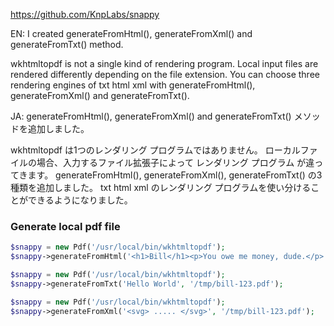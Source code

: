 https://github.com/KnpLabs/snappy


EN:
I created generateFromHtml(), generateFromXml() and generateFromTxt() method.

wkhtmltopdf is not a single kind of rendering program.
Local input files are rendered differently depending on the file extension.
You can choose three rendering engines of txt html xml with generateFromHtml(), generateFromXml() and generateFromTxt().

JA:
generateFromHtml(), generateFromXml() and generateFromTxt() メソッドを追加しました。

wkhtmltopdf は1つのレンダリング プログラムではありません。
ローカルファイルの場合、入力するファイル拡張子によって レンダリング プログラム が違ってきます。
generateFromHtml(), generateFromXml(), generateFromTxt() の3種類を追加しました。
txt html xml のレンダリング プログラムを使い分けることができるようになりました。

### Generate local pdf file 
```php
$snappy = new Pdf('/usr/local/bin/wkhtmltopdf');
$snappy->generateFromHtml('<h1>Bill</h1><p>You owe me money, dude.</p>', '/tmp/bill-123.pdf');
```

```php
$snappy = new Pdf('/usr/local/bin/wkhtmltopdf');
$snappy->generateFromTxt('Hello World', '/tmp/bill-123.pdf');
```

```php
$snappy = new Pdf('/usr/local/bin/wkhtmltopdf');
$snappy->generateFromXml('<svg> ..... </svg>', '/tmp/bill-123.pdf');
```

